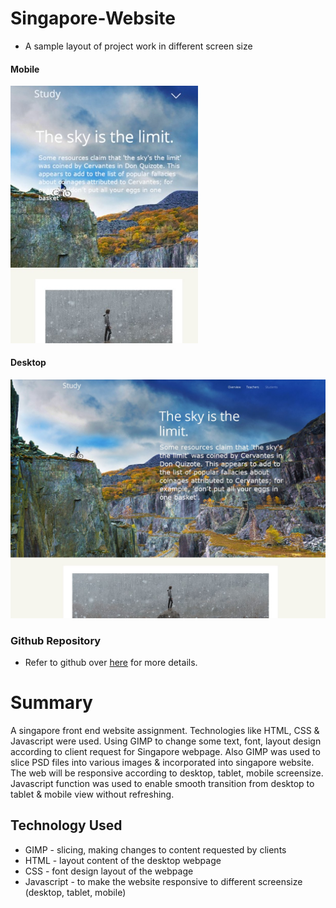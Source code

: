 # Singapore-Website 

* A sample layout of project work in different screen size

#### Mobile ####
<img src="./images/mobile.jpg" alt="drawing" style="width:300px;"/>

 #### Desktop ####
<img src="./images/desktop.jpg" alt="drawing" style="width:600px;"/>

### Github Repository
- Refer to github over [here](https://github.com/xunne899/front-end-assignment) for more details.

# Summary
A singapore front end website assignment. Technologies like HTML, CSS & Javascript were used. Using GIMP to change some text, font, layout design according to client request for Singapore webpage. Also GIMP was used to slice PSD files into various images & incorporated into singapore website. The web will be responsive according to desktop, tablet, mobile screensize. Javascript function was used to enable smooth transition from desktop to tablet & mobile view without refreshing.


## Technology Used 
- GIMP - slicing, making changes to content requested by clients
- HTML - layout content of the desktop webpage
- CSS - font design layout of the webpage
- Javascript - to make the website responsive to different screensize (desktop, tablet, mobile)
